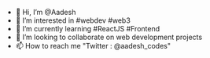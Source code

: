 - 👋 Hi, I’m @Aadesh
- 👀 I’m interested in #webdev #web3
- 🌱 I’m currently learning #ReactJS #Frontend
- 💞️ I’m looking to collaborate on web development projects
- 📫 How to reach me "Twitter : @aadesh_codes"

<!---
Aadesh-1999/Aadesh-1999 is a ✨ special ✨ repository because its `README.md` (this file) appears on your GitHub profile.
You can click the Preview link to take a look at your changes.
--->
